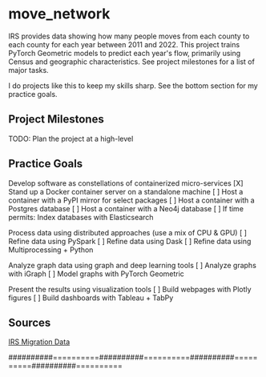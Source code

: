 # move_network

IRS provides data showing how many people moves from each county to each county
for each year between 2011 and 2022. This project trains PyTorch
Geometric models to predict each year's flow, primarily using Census and
geographic characteristics.  See project milestones for a list of major
tasks.

I do projects like this to keep my skills sharp.  See the bottom section for
my practice goals.


## Project Milestones

TODO: Plan the project at a high-level


## Practice Goals

Develop software as constellations of containerized micro-services
[X] Stand up a Docker container server on a standalone machine
[ ] Host a container with a PyPI mirror for select packages
[ ] Host a container with a Postgres database
[ ] Host a container with a Neo4j database
[ ] If time permits: Index databases with Elasticsearch

Process data using distributed approaches (use a mix of CPU & GPU)
[ ] Refine data using PySpark
[ ] Refine data using Dask
[ ] Refine data using Multiprocessing + Python

Analyze graph data using graph and deep learning tools
[ ] Analyze graphs with iGraph
[ ] Model graphs with PyTorch Geometric

Present the results using visualization tools
[ ] Build webpages with Plotly figures
[ ] Build dashboards with Tableau + TabPy


## Sources
[IRS Migration Data](https://www.irs.gov/statistics/soi-tax-stats-migration-data)


##########==========##########==========##########==========##########==========

